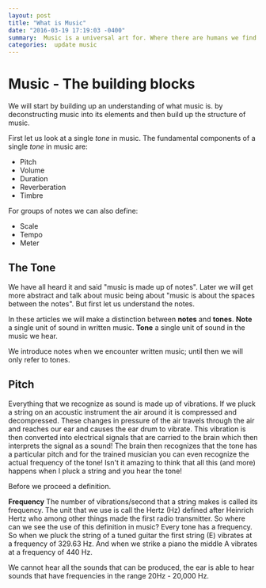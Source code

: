 ```yaml
---
layout: post
title: "What is Music"
date: "2016-03-19 17:19:03 -0400"
summary:  Music is a universal art for. Where there are humans we find music. In this series of blog posts we will look at music closely. Try to understand its structure and how what we easily perceive as music has significant underlying structure.   
categories:  update music
---
```


# Music - The building blocks

We will start by building up an understanding of what music is.
by deconstructing music into its elements and then
build up the structure of music.

First let us look at a single _tone_ in music.
The fundamental components of a single _tone_ in music are:

* Pitch
* Volume
* Duration
* Reverberation
* Timbre

For groups of notes we can also define:

* Scale
* Tempo
* Meter

## The Tone
We have all heard it and said "music is made up of notes". Later we will get more abstract and talk about music being about "music is about the spaces between the notes". But first let us understand the notes.

In these articles we will make a distinction between __notes__ and __tones__. __Note__ a single unit of sound in written music. __Tone__ a single unit of sound  in the music we hear.

We introduce notes when we encounter written music; until then we will only refer to tones.

## Pitch
Everything that we recognize as sound is made up of vibrations. If we pluck a
string on an acoustic instrument the air around it is compressed and decompressed.
These changes in pressure of the air travels through the air and reaches our ear and causes the ear drum to vibrate. This vibration is then converted into electrical signals that are carried to the brain which then interprets the signal as a sound! The brain then recognizes that the tone has a particular pitch and for the trained musician you can even recognize the actual frequency of the tone! Isn't it amazing to think that all this (and more) happens when I pluck a string and you hear the tone!

Before we proceed a definition.

__Frequency__ The number of vibrations/second that a string makes is called its
frequency. The unit that we use is call the Hertz (Hz) defined after Heinrich
Hertz who among other things made the first radio transmitter.
So where can we see the use of this definition in music? Every tone has a
frequency. So when we pluck the string of a tuned guitar the first string (E) vibrates at a frequency of 329.63 Hz. And when we strike a piano the middle A vibrates at a frequency of 440 Hz.

We cannot hear all the sounds that can be produced, the ear is able to hear sounds that have frequencies in the range 20Hz - 20,000 Hz.
